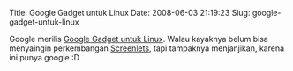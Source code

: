 Title: Google Gadget untuk Linux
Date: 2008-06-03 21:19:23
Slug: google-gadget-untuk-linux

Google merilis [Google Gadget untuk Linux](http://google-opensource.blogspot.com/2008/06/google-gadgets-for-linux.html). Walau kayaknya belum bisa menyaingin perkembangan [Screenlets](http://www.screenlets.org), tapi tampaknya menjanjikan, karena ini punya google :D